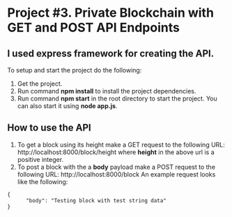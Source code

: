 # Project #3. Private Blockchain with GET and POST API Endpoints

## I used express framework for creating the API.

To setup and start the project do the following:
1. Get the project. 
2. Run command __npm install__ to install the project dependencies.
3. Run command __npm start__ in the root directory to start the project. You can also start it using __node app.js__.

## How to use the API
1. To get a block using its height make a GET request to the following URL:
  http://localhost:8000/block/height
 where __height__ in the above url is a positive integer.
2. To post a block with the a __body__ payload make a POST request to the following URL:
 http://localhost:8000/block
An example request looks like the following:
```
{
      "body": "Testing block with test string data"
}
```
